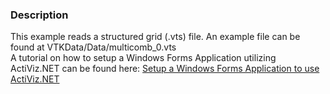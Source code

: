 ### Description
This example reads a structured grid (.vts) file. An example file can be found at VTKData/Data/multicomb_0.vts<br />
A tutorial on how to setup a Windows Forms Application utilizing ActiViz.NET can be found here: [Setup a Windows Forms Application to use ActiViz.NET](http://www.vtk.org/Wiki/VTK/CSharp/ActiViz.NET)
